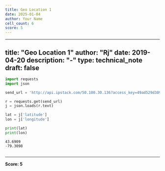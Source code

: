 ```yaml
---
title: Geo Location 1
date: 2025-01-04
author: Your Name
cell_count: 6
score: 5
---
```


---
title: "Geo Location 1"
author: "Rj"
date: 2019-04-20
description: "-"
type: technical_note
draft: false
---

```python
import requests
import json 
```


```python
send_url = 'http://api.ipstack.com/50.100.30.136?access_key=49ad529d309a09477749245782d260b8&format=1'
```


```python
r = requests.get(send_url)
j = json.loads(r.text)

lat = j['latitude']
lon = j['longitude']
```


```python
print(lat)
print(lon)
```

    43.6909
    -79.3098



```python

```


---
**Score: 5**